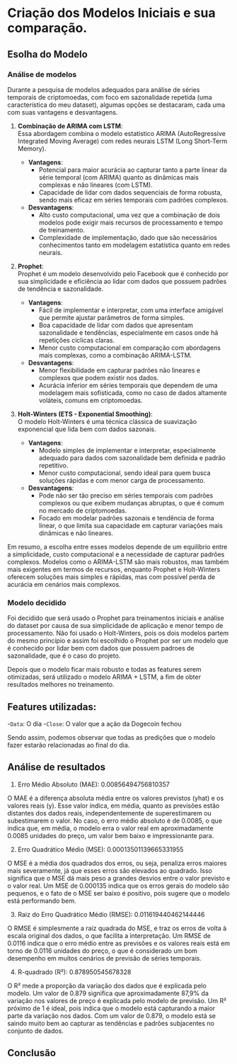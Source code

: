 # Criação dos Modelos Iniciais e sua comparação.

## Esolha do Modelo

### Análise de modelos
Durante a pesquisa de modelos adequados para análise de séries temporais de criptomoedas, com foco em sazonalidade repetida (uma característica do meu dataset), algumas opções se destacaram, cada uma com suas vantagens e desvantagens.

1. **Combinação de ARIMA com LSTM**:  
   Essa abordagem combina o modelo estatístico ARIMA (AutoRegressive Integrated Moving Average) com redes neurais LSTM (Long Short-Term Memory).
   - **Vantagens**:  
     - Potencial para maior acurácia ao capturar tanto a parte linear da série temporal (com ARIMA) quanto as dinâmicas mais complexas e não lineares (com LSTM).  
     - Capacidade de lidar com dados sequenciais de forma robusta, sendo mais eficaz em séries temporais com padrões complexos.
   - **Desvantagens**:  
     - Alto custo computacional, uma vez que a combinação de dois modelos pode exigir mais recursos de processamento e tempo de treinamento.  
     - Complexidade de implementação, dado que são necessários conhecimentos tanto em modelagem estatística quanto em redes neurais.

2. **Prophet**:  
   Prophet é um modelo desenvolvido pelo Facebook que é conhecido por sua simplicidade e eficiência ao lidar com dados que possuem padrões de tendência e sazonalidade.
   - **Vantagens**:  
     - Fácil de implementar e interpretar, com uma interface amigável que permite ajustar parâmetros de forma simples.  
     - Boa capacidade de lidar com dados que apresentam sazonalidade e tendências, especialmente em casos onde há repetições cíclicas claras.  
     - Menor custo computacional em comparação com abordagens mais complexas, como a combinação ARIMA-LSTM.
   - **Desvantagens**:  
     - Menor flexibilidade em capturar padrões não lineares e complexos que podem existir nos dados.  
     - Acurácia inferior em séries temporais que dependem de uma modelagem mais sofisticada, como no caso de dados altamente voláteis, comuns em criptomoedas.

3. **Holt-Winters (ETS - Exponential Smoothing)**:  
   O modelo Holt-Winters é uma técnica clássica de suavização exponencial que lida bem com dados sazonais.
   - **Vantagens**:  
     - Modelo simples de implementar e interpretar, especialmente adequado para dados com sazonalidade bem definida e padrão repetitivo.  
     - Menor custo computacional, sendo ideal para quem busca soluções rápidas e com menor carga de processamento.
   - **Desvantagens**:  
     - Pode não ser tão preciso em séries temporais com padrões complexos ou que exibem mudanças abruptas, o que é comum no mercado de criptomoedas.  
     - Focado em modelar padrões sazonais e tendência de forma linear, o que limita sua capacidade em capturar variações mais dinâmicas e não lineares.

Em resumo, a escolha entre esses modelos depende de um equilíbrio entre a simplicidade, custo computacional e a necessidade de capturar padrões complexos. Modelos como o ARIMA-LSTM são mais robustos, mas também mais exigentes em termos de recursos, enquanto Prophet e Holt-Winters oferecem soluções mais simples e rápidas, mas com possível perda de acurácia em cenários mais complexos.

### Modelo decidido

Foi decidido que será usado o Prophet para treinamentos iniciais e análise do dataset por causa de sua simplicidade de aplicação e menor tempo de processamento. Não foi usado o Holt-Winters, pois os dois modelos partem do mesmo princípio e assim foi escolhido o Prophet por ser um modelo que é conhecido por lidar bem com dados que possuem padroes de sazonalidade, que é o caso do projeto.

Depois que o modelo ficar mais robusto e todas as features serem otimizadas, será utilizado o modelo ARIMA + LSTM, a fim de obter resultados melhores no treinamento.

## Features utilizadas:

-`Data`: O dia
-`Close`: O valor que a ação da Dogecoin fechou

Sendo assim, podemos observar que todas as predições que o modelo fazer estarão relacionadas ao final do dia. 

## Análise de resultados

1. Erro Médio Absoluto (MAE): 0.00856494756810357

O MAE é a diferença absoluta média entre os valores previstos (yhat) e os valores reais (y). Esse valor indica, em média, quanto as previsões estão distantes dos dados reais, independentemente de superestimarem ou subestimarem o valor. No caso, o erro médio absoluto é de 0.0085, o que indica que, em média, o modelo erra o valor real em aproximadamente 0.0085 unidades do preço, um valor bem baixo e impressionante para.

2. Erro Quadrático Médio (MSE): 0.00013501139665331955

O MSE é a média dos quadrados dos erros, ou seja, penaliza erros maiores mais severamente, já que esses erros são elevados ao quadrado. Isso significa que o MSE dá mais peso a grandes desvios entre o valor previsto e o valor real. Um MSE de 0.000135 indica que os erros gerais do modelo são pequenos, e o fato de o MSE ser baixo é positivo, pois sugere que o modelo está performando bem.

3. Raiz do Erro Quadrático Médio (RMSE): 0.011619440462144446

O RMSE é simplesmente a raiz quadrada do MSE, e traz os erros de volta à escala original dos dados, o que facilita a interpretação. Um RMSE de 0.0116 indica que o erro médio entre as previsões e os valores reais está em torno de 0.0116 unidades do preço, o que é considerado um bom desempenho em muitos cenários de previsão de séries temporais.

4. R-quadrado (R²): 0.878950545678328

O R² mede a proporção da variação dos dados que é explicada pelo modelo. Um valor de 0.879 significa que aproximadamente 87,9% da variação nos valores de preço é explicada pelo modelo de previsão. Um R² próximo de 1 é ideal, pois indica que o modelo está capturando a maior parte da variação nos dados. Com um valor de 0.879, o modelo está se saindo muito bem ao capturar as tendências e padrões subjacentes no conjunto de dados.

## Conclusão